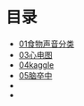 # 目录

* [01食物声音分类](06项目复现\01食物声音分类/)
* [03心电图](06项目复现\03心电图/)
* [04kaggle](06项目复现\04kaggle/)
* [05脑卒中](06项目复现\05脑卒中/)
* [](06项目复现\06肾脏疾病/)
* [](06项目复现/)







